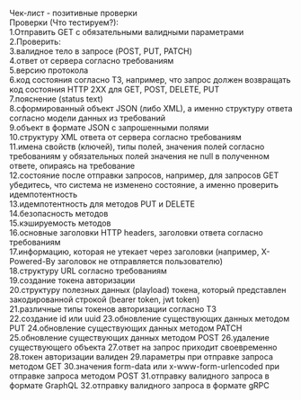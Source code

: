 Чек-лист - позитивные проверки  
Проверки (Что тестируем?):  
1.Отправить GET с обязательными валидными параметрами  
  2.Проверить:  
  3.валидное тело в запросе (POST, PUT, PATCH)  
  4.ответ от сервера согласно требованиям  
  5.версию протокола  
  6.код состояния согласно ТЗ, например, что запрос должен возвращать код состояния HTTP 2XX для GET, POST, DELETE, PUT  
  7.пояснение (status text)  
  8.сформированный объект JSON (либо XML), а именно структуру ответа согласно модели данных из требований  
  9.объект в формате JSON с запрошенными полями  
  10.структуру XML ответа от сервера согласно требованиям  
  11.имена свойств (ключей), типы полей, значения полей согласно требованиям у обязательных полей значения не null в полученном ответе, опираясь на требование  
  12.состояние после отправки запросов, например, для запросов GET убедитесь, что система не изменено состояние, а именно проверить идемпотентность  
  13.идемпотентность для методов PUT и DELETE  
  14.безопасность методов  
  15.кэшируемость методов  
  16.основные заголовки HTTP headers, заголовки ответа согласно требованиям  
  17.информацию, которая не утекает через заголовки (например, X-Powered-By заголовок не отправляется пользователю)  
  18.структуру URL согласно требованиям  
  19.создание токена авторизации  
  20.структуру полезных данных (playload) токена, который представлен закодированной строкой (bearer token, jwt token)  
  21.различные типы токенов авторизации согласно ТЗ  
  22.создание id или uuid
  23.обновление существующих данных методом PUT
  24.обновление существующих данных методом PATCH
  25.обновление существующих данных методом POST
  26.удаление существующего объекта
  27.ответ на запрос приходит своевременно
  28.токен авторизации валиден
  29.параметры при отправке запроса методом GET
  30.значения form-data или x-www-form-urlencoded при отправке запроса методом POST
  31.отправку валидного запроса в формате GraphQL
  32.отправку валидного запроса в формате gRPC


